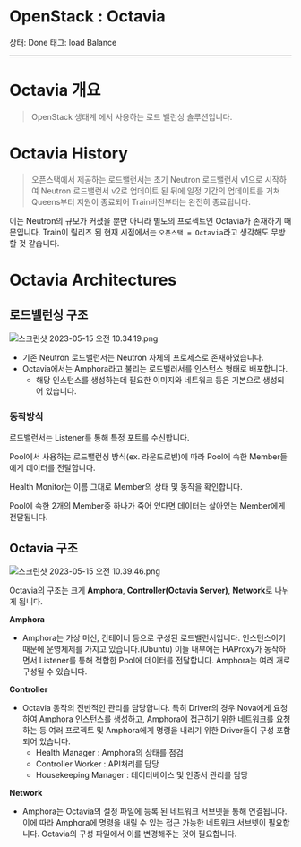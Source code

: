 # OpenStack : Octavia

상태: Done
태그: load Balance

---

# Octavia 개요

> OpenStack 생태계 에서 사용하는 로드 밸런싱 솔루션입니다.
> 

# Octavia History

> 오픈스택에서 제공하는 로드밸런서는 초기 Neutron 로드밸런서 v1으로 시작하여 Neutron 로드밸런서 v2로 업데이트 된 뒤에 일정 기간의 업데이트를 거쳐 Queens부터 지원이 종료되어 Train버전부터는 완전히 종료됩니다.

이는 Neutron의 규모가 커졌을 뿐만 아니라 별도의 프로젝트인 Octavia가 존재하기 때문입니다. Train이 릴리즈 된 현재 시점에서는 `오픈스택 = Octavia`라고 생각해도 무방 할 것 같습니다.
> 

# Octavia Architectures

## 로드밸런싱 구조

![스크린샷 2023-05-15 오전 10.34.19.png](OpenStack%20Octavia%20f1203ea055024efba55cd0da4eeb4b27/%25E1%2584%2589%25E1%2585%25B3%25E1%2584%258F%25E1%2585%25B3%25E1%2584%2585%25E1%2585%25B5%25E1%2586%25AB%25E1%2584%2589%25E1%2585%25A3%25E1%2586%25BA_2023-05-15_%25E1%2584%258B%25E1%2585%25A9%25E1%2584%258C%25E1%2585%25A5%25E1%2586%25AB_10.34.19.png)

- 기존 Neutron 로드밸런서는 Neutron 자체의 프로세스로 존재하였습니다.
- Octavia에서는 Amphora라고 불리는 로드밸러서를 인스턴스 형태로 배포합니다.
    - 해당 인스턴스를 생성하는데 필요한 이미지와 네트워크 등은 기본으로 생성되어 있습니다.

### 동작방식

로드밸런서는 Listener를 통해 특정 포트를 수신합니다.

Pool에서 사용하는 로드밸런싱 방식(ex. 라운드로빈)에 따라 Pool에 속한 Member들에게 데이터를 전달합니다.

Health Monitor는 이름 그대로 Member의 상태 및 동작을 확인합니다. 

Pool에 속한 2개의 Member중 하나가 죽어 있다면 데이터는 살아있는 Member에게 전달됩니다.

## Octavia 구조

![스크린샷 2023-05-15 오전 10.39.46.png](OpenStack%20Octavia%20f1203ea055024efba55cd0da4eeb4b27/%25E1%2584%2589%25E1%2585%25B3%25E1%2584%258F%25E1%2585%25B3%25E1%2584%2585%25E1%2585%25B5%25E1%2586%25AB%25E1%2584%2589%25E1%2585%25A3%25E1%2586%25BA_2023-05-15_%25E1%2584%258B%25E1%2585%25A9%25E1%2584%258C%25E1%2585%25A5%25E1%2586%25AB_10.39.46.png)

Octavia의 구조는 크게 **Amphora**, **Controller(Octavia Server)**, **Network**로 나뉘게 됩니다.

**Amphora** 

- Amphora는 가상 머신, 컨테이너 등으로 구성된 로드밸런서입니다. 인스턴스이기 때문에 운영체제를 가지고 있습니다.(Ubuntu) 이들 내부에는 HAProxy가 동작하면서 Listener를 통해 적합한 Pool에 데이터를 전달합니다. Amphora는 여러 개로 구성될 수 있습니다.

**Controller** 

- Octavia 동작의 전반적인 관리를 담당합니다. 특히 Driver의 경우 Nova에게 요청하여 Amphora 인스턴스를 생성하고,  Amphora에 접근하기 위한 네트워크를 요청하는 등 여러 프로젝트 및 Amphora에게 명령을 내리기 위한 Driver들이 구성 포함 되어 있습니다.
    - Health Manager : Amphora의 상태를 점검
    - Controller Worker : API처리를 담당
    - Housekeeping Manager : 데이터베이스 및 인증서 관리를 담당

**Network**

- Amphora는 Octavia의 설정 파일에 등록 된 네트워크 서브넷을 통해 연결됩니다. 
이에 따라 Amphora에 명령을 내릴 수 있는 접근 가능한 네트워크 서브넷이 필요합니다. Octavia의 구성 파일에서 이를 변경해주는 것이 필요합니다.